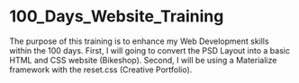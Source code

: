 # 100_Days_Website_Training
The purpose of this training is to enhance my Web Development skills within the 100 days.
First, I will going to convert the PSD Layout into a basic HTML and CSS website (Bikeshop).
Second, I will be using a Materialize framework with the reset.css (Creative Portfolio).
